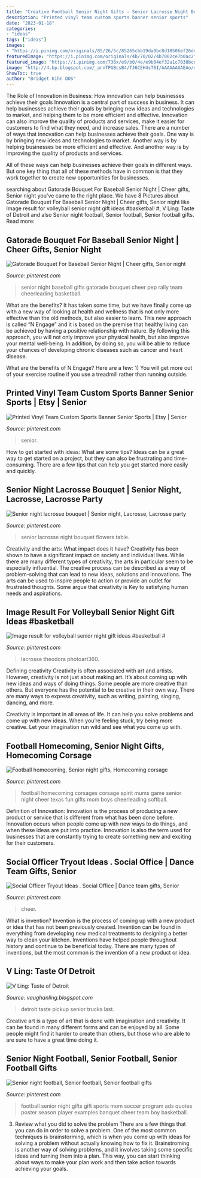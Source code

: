```yaml
---
title: "Creative Football Senior Night Gifts - Senior Lacrosse Night Bouquet Flowers Table"
description: "Printed vinyl team custom sports banner senior sports"
date: "2023-01-18"
categories:
- "ideas"
tags: ["ideas"]
images:
- "https://i.pinimg.com/originals/85/26/5c/85265cbb19da9bc8d18506ef26dc5324.jpg"
featuredImage: "https://i.pinimg.com/originals/4b/70/02/4b7002ce7b0ac2fcca55e8d626043244.jpg"
featured_image: "https://i.pinimg.com/736x/e9/b0/4e/e9b04ef32a1c7038bcd30e067f81faf1--football-spirit-football-art.jpg"
image: "http://4.bp.blogspot.com/_annTPGBcsB4/TJ6CEH4sT6I/AAAAAAAAEAo/4w3aAvm5I_8/s640/IMGP6131.JPG"
ShowToc: true
author: "Bridget Kihn DDS"
---
```



The Role of Innovation in Business: How innovation can help businesses achieve their goals
Innovation is a central part of success in business. It can help businesses achieve their goals by bringing new ideas and technologies to market, and helping them to be more efficient and effective. Innovation can also improve the quality of products and services, make it easier for customers to find what they need, and increase sales.
There are a number of ways that innovation can help businesses achieve their goals. One way is by bringing new ideas and technologies to market. Another way is by helping businesses be more efficient and effective. And another way is by improving the quality of products and services.

All of these ways can help businesses achieve their goals in different ways. But one key thing that all of these methods have in common is that they work together to create new opportunities for businesses.

	

		
searching about Gatorade Bouquet For Baseball Senior Night | Cheer gifts, Senior night you've came to the right place. We have 8 Pictures about Gatorade Bouquet For Baseball Senior Night | Cheer gifts, Senior night like Image result for volleyball senior night gift ideas #basketball #, V Ling: Taste of Detroit and also Senior night football, Senior football, Senior football gifts. Read more:
		
    
## Gatorade Bouquet For Baseball Senior Night | Cheer Gifts, Senior Night

<img loading=lazy src="https://i.pinimg.com/736x/f7/59/16/f7591697cb30bbe9aedcdba1f22a5e66.jpg" onerror="this.onerror=null;this.src='https://tse4.mm.bing.net/th?id=OIP.MkNFVUIXG-o8T_n6IhbeqgHaNK&amp;pid=15.1';" alt="Gatorade Bouquet For Baseball Senior Night | Cheer gifts, Senior night">

_Source: pinterest.com_

>senior night baseball gifts gatorade bouquet cheer pep rally team cheerleading basketball. 

	

What are the benefits?
It has taken some time, but we have finally come up with a new way of looking at health and wellness that is not only more effective than the old methods, but also easier to learn. This new approach is called “N Engage” and it is based on the premise that healthy living can be achieved by having a positive relationship with nature.
By following this approach, you will not only improve your physical health, but also improve your mental well-being. In addition, by doing so, you will be able to reduce your chances of developing chronic diseases such as cancer and heart disease.

What are the benefits of N Engage? Here are a few: 
        1) You will get more out of your exercise routine if you use a treadmill rather than running outside.

    
## Printed Vinyl Team Custom Sports Banner Senior Sports | Etsy | Senior

<img loading=lazy src="https://i.pinimg.com/736x/70/53/b8/7053b834bd12ce7db108fa9738023fac.jpg" onerror="this.onerror=null;this.src='https://tse1.mm.bing.net/th?id=OIP.lsattJlHjFPazWIp34j8mQHaMN&amp;pid=15.1';" alt="Printed Vinyl Team Custom Sports Banner Senior Sports | Etsy | Senior">

_Source: pinterest.com_

>senior. 

	

How to get started with ideas: What are some tips?
Ideas can be a great way to get started on a project, but they can also be frustrating and time-consuming. There are a few tips that can help you get started more easily and quickly.

    
## Senior Night Lacrosse Bouquet | Senior Night, Lacrosse, Lacrosse Party

<img loading=lazy src="https://i.pinimg.com/originals/61/b3/70/61b370024c312e6833d10f2129591d25.jpg" onerror="this.onerror=null;this.src='https://tse1.mm.bing.net/th?id=OIP.R2cucWypJOXNi-1eRisEFAHaJ4&amp;pid=15.1';" alt="Senior night lacrosse bouquet | Senior night, Lacrosse, Lacrosse party">

_Source: pinterest.com_

>senior lacrosse night bouquet flowers table. 

	

Creativity and the arts: What impact does it have?
Creativity has been shown to have a significant impact on society and individual lives. While there are many different types of creativity, the arts in particular seem to be especially influential. The creative process can be described as a way of problem-solving that can lead to new ideas, solutions and innovations. The arts can be used to inspire people to action or provide an outlet for frustrated thoughts. Some argue that creativity is Key to satisfying human needs and aspirations.

    
## Image Result For Volleyball Senior Night Gift Ideas #basketball #

<img loading=lazy src="https://i.pinimg.com/originals/d1/9c/03/d19c0380198efc9dc4ed2cd043540eb9.jpg" onerror="this.onerror=null;this.src='https://tse4.mm.bing.net/th?id=OIP.MvMfbq_EgJJ4bHym6qHrdwHaLH&amp;pid=15.1';" alt="Image result for volleyball senior night gift ideas #basketball #">

_Source: pinterest.com_

>lacrosse theodora photoart360. 

	

Defining creativity
Creativity is often associated with art and artists. However, creativity is not just about making art. It’s about coming up with new ideas and ways of doing things.
Some people are more creative than others. But everyone has the potential to be creative in their own way. There are many ways to express creativity, such as writing, painting, singing, dancing, and more.

Creativity is important in all areas of life. It can help you solve problems and come up with new ideas. When you’re feeling stuck, try being more creative. Let your imagination run wild and see what you come up with.

    
## Football Homecoming, Senior Night Gifts, Homecoming Corsage

<img loading=lazy src="https://i.pinimg.com/736x/e9/b0/4e/e9b04ef32a1c7038bcd30e067f81faf1--football-spirit-football-art.jpg" onerror="this.onerror=null;this.src='https://tse4.mm.bing.net/th?id=OIP.GxhkAYLA7JBwTosAjqF19QHaJ3&amp;pid=15.1';" alt="Football homecoming, Senior night gifts, Homecoming corsage">

_Source: pinterest.com_

>football homecoming corsages corsage spirit mums game senior night cheer texas fun gifts mom boys cheerleading softball. 

	

Definition of Innovation:
Innovation is the process of producing a new product or service that is different from what has been done before. Innovation occurs when people come up with new ways to do things, and when these ideas are put into practice. Innovation is also the term used for businesses that are constantly trying to create something new and exciting for their customers.

    
## Social Officer Tryout Ideas . Social Office | Dance Team Gifts, Senior

<img loading=lazy src="https://i.pinimg.com/originals/85/26/5c/85265cbb19da9bc8d18506ef26dc5324.jpg" onerror="this.onerror=null;this.src='https://tse1.mm.bing.net/th?id=OIP.ldCXmvjo8r8q1novFXrG6gHaJ4&amp;pid=15.1';" alt="Social Officer Tryout Ideas . Social Office | Dance team gifts, Senior">

_Source: pinterest.com_

>cheer. 

	

What is invention?
Invention is the process of coming up with a new product or idea that has not been previously created. Invention can be found in everything from developing new medical treatments to designing a better way to clean your kitchen. Inventions have helped people throughout history and continue to be beneficial today. There are many types of inventions, but the most common is the invention of a new product or idea.

    
## V Ling: Taste Of Detroit

<img loading=lazy src="http://4.bp.blogspot.com/_annTPGBcsB4/TJ6CEH4sT6I/AAAAAAAAEAo/4w3aAvm5I_8/s640/IMGP6131.JPG" onerror="this.onerror=null;this.src='https://tse3.mm.bing.net/th?id=OIP.uoQRtRsDR5E82laRRe1IMwAAAA&amp;pid=15.1';" alt="V Ling: Taste of Detroit">

_Source: vaughanling.blogspot.com_

>detroit taste pickup senior trucks last. 

	

Creative art is a type of art that is done with imagination and creativity. It can be found in many different forms and can be enjoyed by all. Some people might find it harder to create than others, but those who are able to are sure to have a great time doing it.

    
## Senior Night Football, Senior Football, Senior Football Gifts

<img loading=lazy src="https://i.pinimg.com/originals/4b/70/02/4b7002ce7b0ac2fcca55e8d626043244.jpg" onerror="this.onerror=null;this.src='https://tse3.mm.bing.net/th?id=OIP.80yRyk1Fcg5E7mnpnDEdAwHaNJ&amp;pid=15.1';" alt="Senior night football, Senior football, Senior football gifts">

_Source: pinterest.com_

>football senior night gifts gift sports mom soccer program ads quotes poster season player examples banquet cheer team boy basketball. 

	

3. Review what you did to solve the problem
There are a few things that you can do in order to solve a problem. One of the most common techniques is brainstorming, which is when you come up with ideas for solving a problem without actually knowing how to fix it. Brainstroming is another way of solving problems, and it involves taking some specific ideas and turning them into a plan. This way, you can start thinking about ways to make your plan work and then take action towards achieving your goals.

